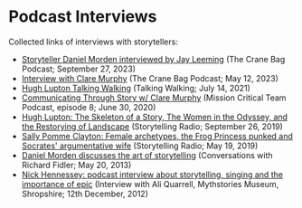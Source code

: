 # Podcast Interviews

Collected links of interviews with storytellers:

- [Storyteller Daniel Morden interviewed by Jay Leeming](https://cranebag.libsyn.com/website/storyteller-daniel-morden-interviewed-by-jay-leeming) (The Crane Bag Podcast; September 27, 2023)
- [Interview with Clare Murphy](https://cranebag.libsyn.com/interview-with-clare-murphy) (The Crane Bag Podcast; May 12, 2023)
- [Hugh Lupton Talking Walking](https://www.talkingwalking.net/hugh-lupton-talking-walking/) (Talking Walking; July 14, 2021)
- [Communicating Through Story w/ Clare Murphy](https://teamcast.missioncti.com/episode/8-) (Mission Critical Team Podcast, episode 8; June 30, 2020)
- [Hugh Lupton: The Skeleton of a Story, The Women in the Odyssey, and the Restorying of Landscape](https://www.fortellerhuset.no/storytellingradio/2019/9/26/hugh-lupton-the-skeleton-of-a-story-the-women-in-the-odyssey-and-the-restorying-of-landscape) (Storytelling Radio; September 26, 2019)
- [Sally Pomme Clayton: Female archetypes, the Frog Princess punked and Socrates' argumentative wife](https://www.fortellerhuset.no/storytellingradio/2019/3/4/sally-pomme-clayton-female-archetypes-the-frog-princess-punked-and-socrates-very-argumentative-wife-6aezg) (Storytelling Radio; May 19, 2019)
- [Daniel Morden discusses the art of storytelling](https://www.abc.net.au/local/stories/2013/05/20/3763071.htm) (Conversations with Richard Fidler; May 20, 2013)
- [Nick Hennessey: podcast interview about storytelling, singing and the importance of epic](https://soundcloud.com/nick-hennessey/podcast-interview-about) (Interview  with Ali Quarrell, Mythstories Museum, Shropshire; 12th December, 2012)
